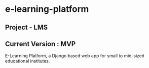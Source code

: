 # e-learning-platform
## Project - LMS 
## Current Version : MVP
E-Learning Platform, a Django based web app for small to mid-sized educational institutes.
